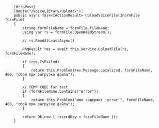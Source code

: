 ﻿


        [HttpPost]
        [Route("/VoiceLibrary/Upload/")]
        public async Task<IActionResult> UploadVoiceFile(IFormFile formFile)
        {
            string formFileName = formFile.FileName;
            using var rs = formFile.OpenReadStream();

            // rs.ReadAtLeastAsync()

            RhqResult res = await this.service.UploadFile(rs, formFileName);

            if (res.IsFailed)
            {
                return this.Problem(res.Message.Localized, formFileName, 400, "сбой при загрузке файла");
            }

            // TEMP CODE for test
            if (formFileName.Contains("error"))
            {
                return this.Problem("имя содержит 'error'", formFileName, 400, "сбой при загрузке файла");
            }

            return Ok(new { recordKey = formFileName });
        }